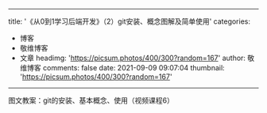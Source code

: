 
---
title: '《从0到1学习后端开发》（2）git安装、概念图解及简单使用'
categories: 
 - 博客
 - 敬维博客
 - 文章
headimg: 'https://picsum.photos/400/300?random=167'
author: 敬维博客
comments: false
date: 2021-09-09 09:07:04
thumbnail: 'https://picsum.photos/400/300?random=167'
---

<div>   
图文教案：git的安装、基本概念、使用（视频课程6）  
</div>
            
